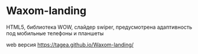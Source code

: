 # Waxom-landing
HTML5, библиотека WOW, слайдер swiper, предусмотрена адаптивность под мобильные телефоны и планшеты

web версия https://tagea.github.io/Waxom-landing/
